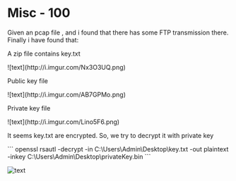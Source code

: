 <h1>Misc - 100</h1>
<p>Given an pcap file , and i found that there has some FTP transmission there. Finally i have found that:</p>
<p>A zip file contains key.txt</p>
![text](http://i.imgur.com/Nx3O3UQ.png)

<p>Public key file</p>
![text](http://i.imgur.com/AB7GPMo.png)

<p>Private key file</p>
![text](http://i.imgur.com/Lino5F6.png)

<p>It seems key.txt are encrypted. So, we try to decrypt it with private key</p>
```
openssl rsautl -decrypt -in C:\Users\Admin\Desktop\key.txt -out plaintext -inkey C:\Users\Admin\Desktop\privateKey.bin
```

![text](http://i.imgur.com/19HESo1.png)